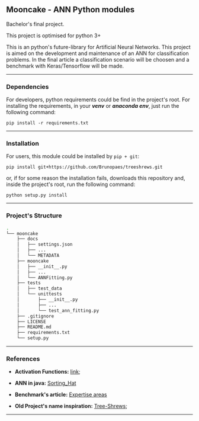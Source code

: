 ## Mooncake - ANN Python modules

Bachelor's final project.

This project is optimised for python 3+

This is an python's future-library for Artificial Neural Networks. This project is aimed on the development and maintenance of an ANN for classification problems. In the final article a classification scenario will be choosen and a benchmark with Keras/Tensorflow will be made.

----------------------------------

### Dependencies

For developers, python requirements could be find in the project's root. For installing the requirements, 
in your ___venv___ or ___anaconda env___, just run the following command:

`pip install -r requirements.txt`

----------------

### Installation

For users, this module could be installed by `pip + git`:

`pip install git+https://github.com/Brunopaes/treeshrews.git`

or, if for some reason the installation fails, downloads this repository and, inside the project's root, run the following command:

`python setup.py install`

----------------

### Project's Structure

```bash 
.
└── mooncake
    ├── docs
    │   ├── settings.json
    │   ├── ...
    │   └── METADATA
    ├── mooncake
    │   ├── __init__.py
    │   ├── ...
    │   └── ANNFitting.py
    ├── tests
    │   ├── test_data
    │   └── unittests
    │       ├── __init__.py
    │       ├── ...
    │       └── test_ann_fitting.py
    ├── .gitignore
    ├── LICENSE
    ├── README.md
    ├── requirements.txt
    └── setup.py
```

-----------------------

### References

- __Activation Functions:__ [link](https://en.wikipedia.org/wiki/Activation_function);

- __ANN in java:__ [Sorting_Hat](https://github.com/Brunopaes/Sorting_Hat)

- __Benchmark's article:__ [Expertise areas](http://www2.espm.br/sites/default/files/pagina/artigo_7o_semic_reformulado_bruno_henrique_paes_8-10-18.pdf)

- __Old Project's name inspiration:__ [Tree-Shrews](https://www.theawl.com/2014/10/interpreting-the-animal-choices-on-the-worlds-most-popular-programming-books/);

--------------
